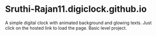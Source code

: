 # Sruthi-Rajan11.digiclock.github.io
A simple digital clock with animated background and glowing texts.
Just click on the hosted link to load the page.
Basic level project.

